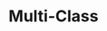 ---
title: "Multi-Class"

categories: ['']

tags: ['Multi', 'Class']

arwords: 'متعددة الفئات'

arexps: []

enwords: ['Multi-Class']

enexps: []

arlexicons: 'ع'

enlexicons: 'M'

authors: ['Ruqayya Roshdy']

translators: ['']

citations: 'تطبيقات الذكاء الاصطناعي في خدمة اللغة العربية'

sources: 'مركز الملك عبدالله بن عبدالعزيز الدولي لخدمة اللغة العربية'

word: "true"

slug: ""
---